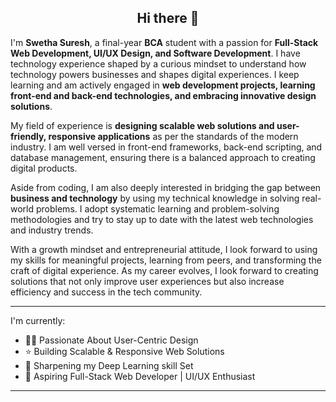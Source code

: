<h2 align="center">Hi there 👋</h2>

I'm **Swetha Suresh**, a final-year **BCA** student with a passion for **Full-Stack Web Development, UI/UX Design, and Software Development**. I have technology experience shaped by a curious mindset to understand how technology powers businesses and shapes digital experiences. I keep learning and am actively engaged in **web development projects, learning front-end and back-end technologies, and embracing innovative design solutions**.

My field of experience is **designing scalable web solutions and user-friendly, responsive applications** as per the standards of the modern industry. I am well versed in front-end frameworks, back-end scripting, and database management, ensuring there is a balanced approach to creating digital products.

Aside from coding, I am also deeply interested in bridging the gap between **business and technology** by using my technical knowledge in solving real-world problems. I adopt systematic learning and problem-solving methodologies and try to stay up to date with the latest web technologies and industry trends.

With a growth mindset and entrepreneurial attitude, I look forward to using my skills for meaningful projects, learning from peers, and transforming the craft of digital experience. As my career evolves, I look forward to creating solutions that not only improve user experiences but also increase efficiency and success in the tech community.


---
I'm currently:
- 👩‍💻 Passionate About User-Centric Design
- ⭐ Building Scalable & Responsive Web Solutions
- 🌱 Sharpening my Deep Learning skill Set
- 👯 Aspiring Full-Stack Web Developer | UI/UX Enthusiast
---
